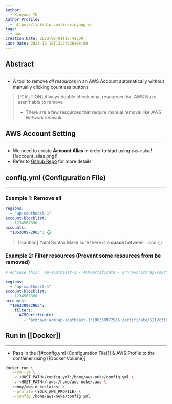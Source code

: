 ```yaml
---
Author:
  - Xinyang YU
Author Profile:
  - https://linkedin.com/in/xinyang-yu
tags:
  - aws
Creation Date: 2023-08-01T16:41:00
Last Date: 2023-12-18T13:27:26+08:00
---
```

## Abstract
---
- A tool to remove *all resources* in an AWS Account automatically without manually clicking countless buttons 
>[!CAUTION] Always double check what resources that AWS Nuke aren't able to remove
>- There are a few resources that require manual removal like *AWS Network Firewall*


## AWS Account Setting
---
- We need to create **Account Alias** in order to start using `aws-nuke`
![[account_alias.png]]
- Refer to [Github Repo](https://github.com/rebuy-de/aws-nuke) for more details


## config.yml (Configuration File)
---
### Example 1: Remove all
```yaml
regions:
  - "ap-southeast-1"
account-blocklist:
  - 1234567890
accounts:
  "106330972965": {}
```

>[!caution] Yaml Syntax
>Make sure there is a **space** between `:` and `{}`
### Example 2: Filter resources (Prevent some resources from be removed)
```yaml
# Achieve this:  ap-southeast-1 - ACMCertificate - arn:aws:acm:ap-southeast-1:106330972965:certificate/5212c31a-94f1-4dc9-80a8-b72d8d6b2054 - [DomainName: "vault.yxy.ninja"] - filtered by config

regions:
  - "ap-southeast-1"
account-blocklist:
  - 1234567890
accounts:
  "106330972965":
    filters:
      ACMCertificate:
        - "arn:aws:acm:ap-southeast-1:106330972965:certificate/5212c31a-94f1-4dc9-80a8-b72d8d6b2054"
```

## Run in [[Docker]]
---
- Pass in the [[#config.yml (Configuration File)]] & AWS Profile to the container using [[Docker Volume]]
```bash
docker run \
   --rm -it \
   -v <HOST_PATH>/config.yml:/home/aws-nuke/config.yml \
   -v <HOST_PATH>/.aws:/home/aws-nuke/.aws \
   rebuy/aws-nuke:latest \
   --profile <YOUR_AWS_PROFILE> \
   --config /home/aws-nuke/config.yml
```